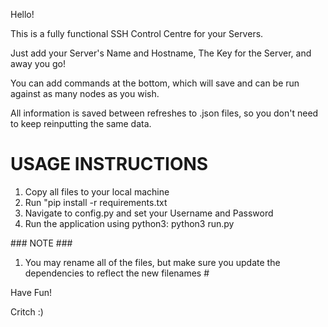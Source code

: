 Hello!

This is a fully functional SSH Control Centre for your Servers.

Just add your Server's Name and Hostname, The Key for the Server, and away you go!

You can add commands at the bottom, which will save and can be run against as many nodes as you wish.

All information is saved between refreshes to .json files, so you don't need to keep reinputting the same data.

# USAGE INSTRUCTIONS

1. Copy all files to your local machine
2. Run "pip install -r requirements.txt
3. Navigate to config.py and set your Username and Password
4. Run the application using python3: python3 run.py

### NOTE ###

1. You may rename all of the files, but make sure you update the dependencies to reflect the new filenames #

Have Fun!

Critch :)
